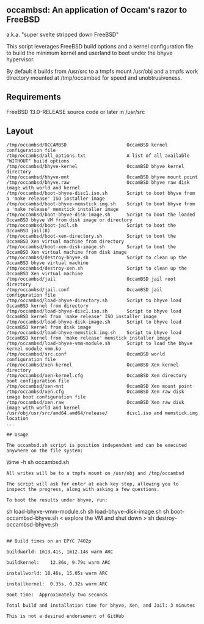 ## occambsd: An application of Occam's razor to FreeBSD
a.k.a. "super svelte stripped down FreeBSD"

This script leverages FreeBSD build options and a kernel configuration file
to build the minimum kernel and userland to boot under the bhyve hypervisor.

By default it builds from /usr/src to a tmpfs mount /usr/obj and a tmpfs work
directory mounted at /tmp/occambsd for speed and unobtrusiveness.

## Requirements

FreeBSD 13.0-RELEASE source code or later in /usr/src

## Layout

```
/tmp/occambsd/OCCAMBSD                      OccamBSD kernel configuration file
/tmp/occambsd/all_options.txt               A list of all available "WITHOUT" build options
/tmp/occambsd/bhyve-kernel                  OccamBSD bhyve kernel directory
/tmp/occambsd/bhyve-mnt                     OccamBSD bhyve mount point
/tmp/occambsd/bhyve.raw                     OccamBSD bhyve raw disk image with world and kernel
/tmp/occambsd/boot-bhyve-disc1.iso.sh       Script to boot bhyve from a 'make release' ISO installer image
/tmp/occambsd/boot-bhyve-memstick.img.sh    Script to boot bhyve from a 'make release' memstick installer image
/tmp/occambsd/boot-bhyve-disk-image.sh      Script to boot the loaded OccamBSD bhyve VM from disk image or directory
/tmp/occambsd/boot-jail.sh                  Script to boot the OccamBSD jail(8)
/tmp/occambsd/boot-xen-directory.sh         Script to boot the OccamBSD Xen virtual machine from directory
/tmp/occambsd/boot-xen-disk-image.sh        Script to boot the OccamBSD Xen virtual machine from disk image
/tmp/occambsd/destroy-bhyve.sh              Script to clean up the OccamBSD bhyve virtual machine
/tmp/occambsd/destroy-xen.sh                Script to clean up the OccamBSD Xen virtual machine
/tmp/occambsd/jail                          OccamBSD jail root directory
/tmp/occambsd/jail.conf                     OccamBSD jail configuration file
/tmp/occambsd/load-bhyve-directory.sh       Script to bhyve load OccamBSD kernel from directory
/tmp/occambsd/load-bhyve-disc1.iso.sh       Script to bhyve load OccamBSD kernel from 'make release' ISO installer image
/tmp/occambsd/load-bhyve-disk-image.sh      Script to bhyve load OccamBSD kernel from disk image
/tmp/occambsd/load-bhyve-memstick.img.sh    Script to bhyve load OccamBSD kernel from 'make release' memstick installer image
/tmp/occambsd/load-bhyve-vmm-module.sh      Script to load the bhyve kernel module vmm.ko
/tmp/occambsd/src.conf                      OccamBSD world configuration file
/tmp/occambsd/xen-kernel                    OccamBSD Xen kernel directory
/tmp/occambsd/xen-kernel.cfg                OccamBSD Xen directory boot configuration file
/tmp/occambsd/xen-mnt                       OccamBSD Xen mount point
/tmp/occambsd/xen.cfg                       OccamBSD Xen raw disk image boot configuration file
/tmp/occambsd/xen.raw                       OccamBSD Xen raw disk image with world and kernel
/usr/obj/usr/src/amd64.amd64/release/       disc1.iso and memstick.img location
...

## Usage

The occambsd.sh script is position independent and can be executed anywhere on the file system:
```
\time -h sh occambsd.sh
```
All writes will be to a tmpfs mount on /usr/obj and /tmp/occambsd

The script will ask for enter at each key step, allowing you to inspect the progress, along with asking a few questions.

To boot the results under bhyve, run:
```
sh load-bhyve-vmm-module.sh
sh load-bhyve-disk-image.sh
sh boot-occambsd-bhyve.sh
< explore the VM and shut down >
sh destroy-occambsd-bhyve.sh
```

## Build times on an EPYC 7402p

buildworld:	1m13.41s, 1m12.14s warm ARC

buildkernel:	12.86s, 9.79s warm ARC

installworld: 18.46s, 15.05s warm ARC

installkernel:	0.35s, 0.32s warm ARC

Boot time:	Approximately two seconds

Total build and installation time for bhyve, Xen, and Jail: 3 minutes

This is not a desired endorsement of GitHub
